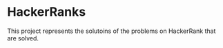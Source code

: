 # HackerRanks

This project represents the solutoins of the problems on HackerRank that are solved.
